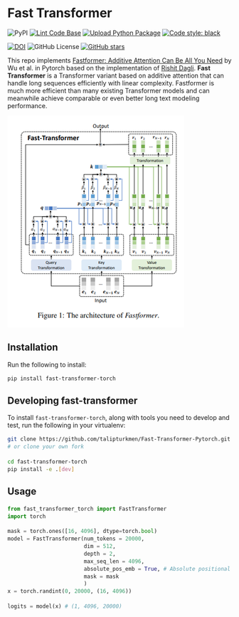 # Fast Transformer 

![PyPI](https://img.shields.io/pypi/v/fast-transformer-torch)
[![Lint Code Base](https://github.com/talipturkmen/Fast-Transformer-Pytorch/actions/workflows/linter.yml/badge.svg)](https://github.com/talipturkmen/Fast-Transformer-Pytorch/actions/workflows/linter.yml)
[![Upload Python Package](https://github.com/talipturkmen/Fast-Transformer-Pytorch/actions/workflows/python-publish.yml/badge.svg)](https://github.com/talipturkmen/Fast-Transformer-Pytorch/actions/workflows/python-publish.yml)
[![Code style: black](https://img.shields.io/badge/code%20style-black-000000.svg)](https://github.com/psf/black)

[![DOI](https://zenodo.org/badge/DOI/10.5281/zenodo.5406025.svg)](https://doi.org/10.5281/zenodo.5406025)
![GitHub License](https://img.shields.io/github/license/talipturkmen/Fast-Transformer-Pytorch)
[![GitHub stars](https://img.shields.io/github/stars/talipturkmen/Fast-Transformer-Pytorch?style=social)](https://github.com/talipturkmen/Fast-Transformer-Pytorch/stargazers)

This repo implements [Fastformer: Additive Attention Can Be All You Need](https://arxiv.org/abs/2108.09084) by Wu et al. in 
Pytorch based on the implementation of [Rishit Dagli](https://github.com/Rishit-dagli/Fast-Transformer).
**Fast Transformer** is a Transformer variant based on additive attention that can handle long sequences 
efficiently with linear complexity. Fastformer is much more efficient than many existing Transformer models and can 
meanwhile achieve comparable or even better long text modeling performance.

![](https://github.com/talipturkmen/Fast-Transformer-Pytorch/blob/main/media/architecture.png)

## Installation

Run the following to install:

```sh
pip install fast-transformer-torch
```

## Developing fast-transformer

To install `fast-transformer-torch`, along with tools you need to develop and test, run the following in your virtualenv:

```sh
git clone https://github.com/talipturkmen/Fast-Transformer-Pytorch.git
# or clone your own fork

cd fast-transformer-torch
pip install -e .[dev]
```

## Usage

```python
from fast_transformer_torch import FastTransformer
import torch

mask = torch.ones([16, 4096], dtype=torch.bool)
model = FastTransformer(num_tokens = 20000,
                        dim = 512,
                        depth = 2,
                        max_seq_len = 4096,
                        absolute_pos_emb = True, # Absolute positional embeddings
                        mask = mask
                        )
x = torch.randint(0, 20000, (16, 4096))

logits = model(x) # (1, 4096, 20000)
```
